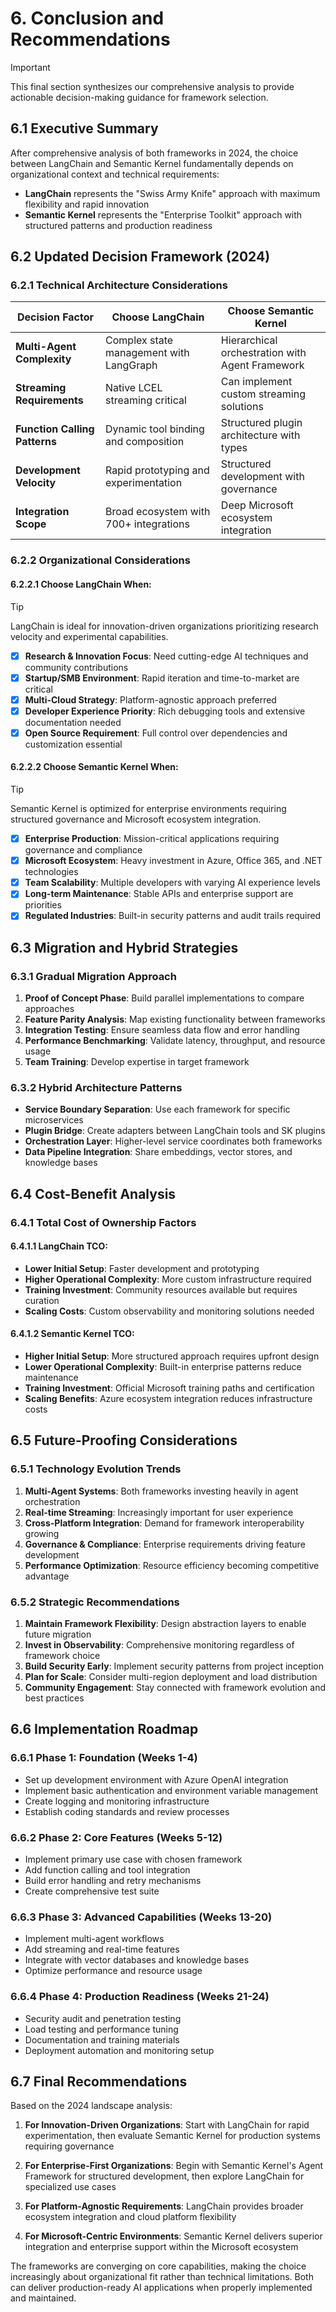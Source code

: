 # 6. Conclusion and Recommendations

> [!IMPORTANT]
> This final section synthesizes our comprehensive analysis to provide actionable decision-making guidance for framework selection.

## 6.1 Executive Summary

After comprehensive analysis of both frameworks in 2024, the choice between LangChain and Semantic Kernel fundamentally depends on organizational context and technical requirements:

- **LangChain** represents the "Swiss Army Knife" approach with maximum flexibility and rapid innovation
- **Semantic Kernel** represents the "Enterprise Toolkit" approach with structured patterns and production readiness

## 6.2 Updated Decision Framework (2024)

### 6.2.1 Technical Architecture Considerations

| Decision Factor | Choose LangChain | Choose Semantic Kernel |
|----------------|------------------|----------------------|
| **Multi-Agent Complexity** | Complex state management with LangGraph | Hierarchical orchestration with Agent Framework |
| **Streaming Requirements** | Native LCEL streaming critical | Can implement custom streaming solutions |
| **Function Calling Patterns** | Dynamic tool binding and composition | Structured plugin architecture with types |
| **Development Velocity** | Rapid prototyping and experimentation | Structured development with governance |
| **Integration Scope** | Broad ecosystem with 700+ integrations | Deep Microsoft ecosystem integration |

### 6.2.2 Organizational Considerations

#### 6.2.2.1 Choose LangChain When:

> [!TIP]
> LangChain is ideal for innovation-driven organizations prioritizing research velocity and experimental capabilities.

- [x] **Research & Innovation Focus**: Need cutting-edge AI techniques and community contributions
- [x] **Startup/SMB Environment**: Rapid iteration and time-to-market are critical
- [x] **Multi-Cloud Strategy**: Platform-agnostic approach preferred
- [x] **Developer Experience Priority**: Rich debugging tools and extensive documentation needed
- [x] **Open Source Requirement**: Full control over dependencies and customization essential

#### 6.2.2.2 Choose Semantic Kernel When:

> [!TIP]
> Semantic Kernel is optimized for enterprise environments requiring structured governance and Microsoft ecosystem integration.

- [x] **Enterprise Production**: Mission-critical applications requiring governance and compliance
- [x] **Microsoft Ecosystem**: Heavy investment in Azure, Office 365, and .NET technologies
- [x] **Team Scalability**: Multiple developers with varying AI experience levels
- [x] **Long-term Maintenance**: Stable APIs and enterprise support are priorities
- [x] **Regulated Industries**: Built-in security patterns and audit trails required

## 6.3 Migration and Hybrid Strategies

### 6.3.1 Gradual Migration Approach
1. **Proof of Concept Phase**: Build parallel implementations to compare approaches
2. **Feature Parity Analysis**: Map existing functionality between frameworks
3. **Integration Testing**: Ensure seamless data flow and error handling
4. **Performance Benchmarking**: Validate latency, throughput, and resource usage
5. **Team Training**: Develop expertise in target framework

### 6.3.2 Hybrid Architecture Patterns
- **Service Boundary Separation**: Use each framework for specific microservices
- **Plugin Bridge**: Create adapters between LangChain tools and SK plugins
- **Orchestration Layer**: Higher-level service coordinates both frameworks
- **Data Pipeline Integration**: Share embeddings, vector stores, and knowledge bases

## 6.4 Cost-Benefit Analysis

### 6.4.1 Total Cost of Ownership Factors

#### 6.4.1.1 LangChain TCO:
- **Lower Initial Setup**: Faster development and prototyping
- **Higher Operational Complexity**: More custom infrastructure required
- **Training Investment**: Community resources available but requires curation
- **Scaling Costs**: Custom observability and monitoring solutions needed

#### 6.4.1.2 Semantic Kernel TCO:
- **Higher Initial Setup**: More structured approach requires upfront design
- **Lower Operational Complexity**: Built-in enterprise patterns reduce maintenance
- **Training Investment**: Official Microsoft training paths and certification
- **Scaling Benefits**: Azure ecosystem integration reduces infrastructure costs

## 6.5 Future-Proofing Considerations

### 6.5.1 Technology Evolution Trends
1. **Multi-Agent Systems**: Both frameworks investing heavily in agent orchestration
2. **Real-time Streaming**: Increasingly important for user experience
3. **Cross-Platform Integration**: Demand for framework interoperability growing
4. **Governance & Compliance**: Enterprise requirements driving feature development
5. **Performance Optimization**: Resource efficiency becoming competitive advantage

### 6.5.2 Strategic Recommendations
1. **Maintain Framework Flexibility**: Design abstraction layers to enable future migration
2. **Invest in Observability**: Comprehensive monitoring regardless of framework choice
3. **Build Security Early**: Implement security patterns from project inception
4. **Plan for Scale**: Consider multi-region deployment and load distribution
5. **Community Engagement**: Stay connected with framework evolution and best practices

## 6.6 Implementation Roadmap

### 6.6.1 Phase 1: Foundation (Weeks 1-4)
- Set up development environment with Azure OpenAI integration
- Implement basic authentication and environment variable management
- Create logging and monitoring infrastructure
- Establish coding standards and review processes

### 6.6.2 Phase 2: Core Features (Weeks 5-12)
- Implement primary use case with chosen framework
- Add function calling and tool integration
- Build error handling and retry mechanisms
- Create comprehensive test suite

### 6.6.3 Phase 3: Advanced Capabilities (Weeks 13-20)
- Implement multi-agent workflows
- Add streaming and real-time features
- Integrate with vector databases and knowledge bases
- Optimize performance and resource usage

### 6.6.4 Phase 4: Production Readiness (Weeks 21-24)
- Security audit and penetration testing
- Load testing and performance tuning
- Documentation and training materials
- Deployment automation and monitoring setup

## 6.7 Final Recommendations

Based on the 2024 landscape analysis:

1. **For Innovation-Driven Organizations**: Start with LangChain for rapid experimentation, then evaluate Semantic Kernel for production systems requiring governance

2. **For Enterprise-First Organizations**: Begin with Semantic Kernel's Agent Framework for structured development, then explore LangChain for specialized use cases

3. **For Platform-Agnostic Requirements**: LangChain provides broader ecosystem integration and cloud platform flexibility

4. **For Microsoft-Centric Environments**: Semantic Kernel delivers superior integration and enterprise support within the Microsoft ecosystem

The frameworks are converging on core capabilities, making the choice increasingly about organizational fit rather than technical limitations. Both can deliver production-ready AI applications when properly implemented and maintained.
